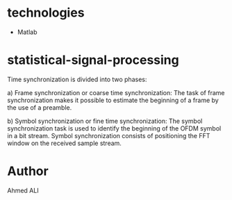 
# technologies
- Matlab

# statistical-signal-processing

Time synchronization is divided into two phases: 

a) Frame synchronization or coarse time synchronization: The task of frame synchronization makes it possible to estimate the beginning of a frame by the use of a preamble. 

b) Symbol synchronization or fine time synchronization: The symbol synchronization task is used to identify the beginning of the OFDM symbol in a bit stream. Symbol synchronization consists of positioning the FFT window on the received sample stream.

# Author
Ahmed ALI
